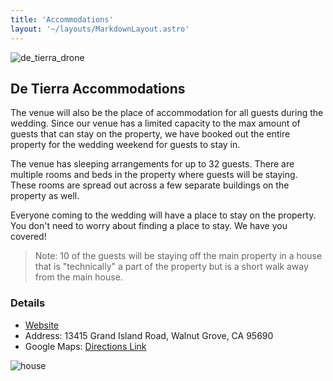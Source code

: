 ```yaml
---
title: 'Accommodations'
layout: '~/layouts/MarkdownLayout.astro'
---
```


![de_tierra_drone](/assets/house_drone_shot.jpg)

## De Tierra Accommodations

The venue will also be the place of accommodation for all guests during the wedding. Since our venue has a limited capacity to the max amount of guests that can stay on the property, we have booked out the entire property for the wedding weekend for guests to stay in.

The venue has sleeping arrangements for up to 32 guests. There are multiple rooms and beds in the property where guests will be staying. These rooms are spread out across a few separate buildings on the property as well.

Everyone coming to the wedding will have a place to stay on the property. You don't need to worry about finding a place to stay. We have you covered!

> Note: 10 of the guests will be staying off the main property in a house that is "technically" a part of the property but is a short walk away from the main house.

### Details

- [Website](https://grandislandmansion.com/)
- Address: 13415 Grand Island Road, Walnut Grove, CA 95690
- Google Maps: [Directions Link](https://maps.app.goo.gl/sQCc5s8kCfEb15oaA)

![house](/assets/house.jpg)
